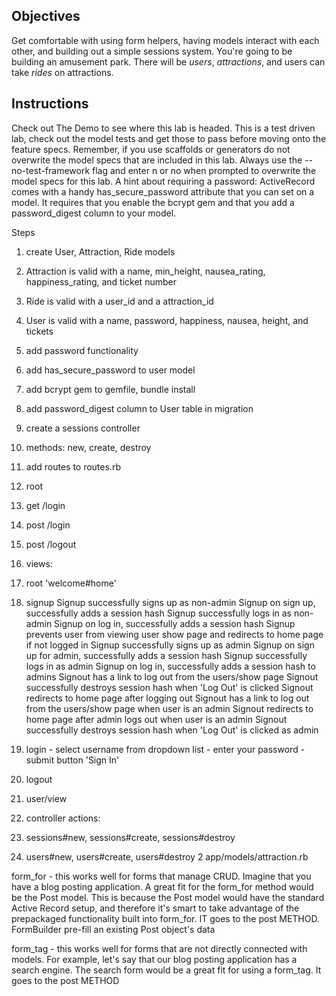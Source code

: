 ## Objectives
Get comfortable with using form helpers, having models interact with each other, and building out a simple sessions system.
You're going to be building an amusement park. There will be *users*, *attractions*, and users can take *rides* on attractions.

## Instructions
Check out The Demo to see where this lab is headed.
This is a test driven lab, check out the model tests and get those to pass before moving onto the feature specs.
Remember, if you use scaffolds or generators do not overwrite the model specs that are included in this lab. Always use the --no-test-framework flag and enter n or no when prompted to overwrite the model specs for this lab.
A hint about requiring a password: ActiveRecord comes with a handy has_secure_password attribute that you can set on a model. It requires that you enable the bcrypt gem and that you add a password_digest column to your model.


Steps
1. create User, Attraction, Ride models
  1. Attraction is valid with a name, min_height, nausea_rating, happiness_rating, and ticket number
  2. Ride is valid with a user_id and a attraction_id
  3. User is valid with a name, password, happiness, nausea, height, and tickets

2. add password functionality
  1. add has_secure_password to user model
  2. add bcrypt gem to gemfile, bundle install
  3. add password_digest column to User table in migration

3. create a sessions controller
  1. methods: new, create, destroy

4. add routes to routes.rb
  1. root
  2. get /login
  3. post /login
  4. post /logout

5. views:
  1. root 'welcome#home'
  2. signup
    Signup successfully signs up as non-admin
      Signup on sign up, successfully adds a session hash
      Signup successfully logs in as non-admin
      Signup on log in, successfully adds a session hash
      Signup prevents user from viewing user show page and redirects to home page if not logged in
      Signup successfully signs up as admin
      Signup on sign up for admin, successfully adds a session hash
      Signup successfully logs in as admin
      Signup on log in, successfully adds a session hash to admins
      Signout has a link to log out from the users/show page
      Signout successfully destroys session hash when 'Log Out' is clicked
      Signout redirects to home page after logging out
      Signout has a link to log out from the users/show page when user is an admin
      Signout redirects to home page after admin logs out when user is an admin
      Signout successfully destroys session hash when 'Log Out' is clicked as admin
  3. login
    - select username from dropdown list
    - enter your password
    - submit button 'Sign In'
4. logout
  5. user/view

6. controller actions:
  2. sessions#new, sessions#create, sessions#destroy
  3. users#new, users#create, users#destroy
 2  app/models/attraction.rb 

 form_for - this works well for forms that manage CRUD. Imagine that you have a blog posting application. A great fit for the form_for method would be the Post model. This is because the Post model would have the standard Active Record setup, and therefore it's smart to take advantage of the prepackaged functionality built into form_for. IT goes to the post METHOD.  FormBuilder pre-fill an existing Post object's data

form_tag - this works well for forms that are not directly connected with models. For example, let's say that our blog posting application has a search engine. The search form would be a great fit for using a form_tag. It goes to the post METHOD